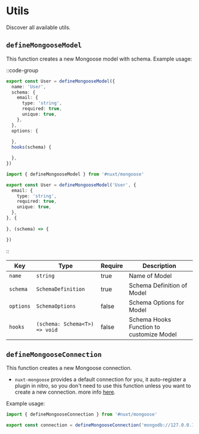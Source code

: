 # Utils

Discover all available utils.

## `defineMongooseModel`

This function creates a new Mongoose model with schema. Example usage:

::code-group

  ```ts [named parameters]
  export const User = defineMongooseModel({
    name: 'User',
    schema: {
      email: {
        type: 'string',
        required: true,
        unique: true,
      },
    },
    options: {
      
    },
    hooks(schema) {

    },
  })
  ```

  ```ts [positional parameters]
  import { defineMongooseModel } from '#nuxt/mongoose'

  export const User = defineMongooseModel('User', {
    email: {
      type: 'string',
      required: true,
      unique: true,
    },
  }, {
    
  }, (schema) => {

  })
  ```

::


| **Key**                      | **Type**   | **Require** |  **Description**  |
| ---------------------------- | ----------- | ----------- | ----- |
| `name` | `string` | true | Name of Model |
| `schema` | `SchemaDefinition` | true | Schema Definition of Model |
| `options` | `SchemaOptions` | false | Schema Options for Model |
| `hooks` | `(schema: Schema<T>) => void` | false | Schema Hooks Function to customize Model |




## `defineMongooseConnection`
This function creates a new Mongoose connection.
- `nuxt-mongoose` provides a default connection for you, it auto-register a plugin in nitro, so you don't need to use this function unless you want to create a new connection. more info [here](https://github.com/arashsheyda/nuxt-mongoose/blob/main/src/runtime/server/plugins/mongoose.db.ts).

Example usage:

```ts
import { defineMongooseConnection } from '#nuxt/mongoose'

export const connection = defineMongooseConnection('mongodb://127.0.0.1/nuxt-mongoose')
```